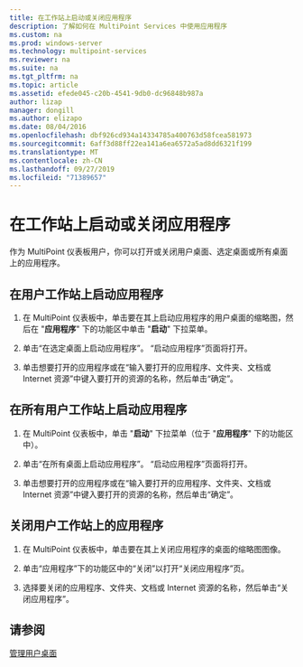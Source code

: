 ```yaml
---
title: 在工作站上启动或关闭应用程序
description: 了解如何在 MultiPoint Services 中使用应用程序
ms.custom: na
ms.prod: windows-server
ms.technology: multipoint-services
ms.reviewer: na
ms.suite: na
ms.tgt_pltfrm: na
ms.topic: article
ms.assetid: efede045-c20b-4541-9db0-dc96848b987a
author: lizap
manager: dongill
ms.author: elizapo
ms.date: 08/04/2016
ms.openlocfilehash: dbf926cd934a14334785a400763d58fcea581973
ms.sourcegitcommit: 6aff3d88ff22ea141a6ea6572a5ad8dd6321f199
ms.translationtype: MT
ms.contentlocale: zh-CN
ms.lasthandoff: 09/27/2019
ms.locfileid: "71389657"
---
```

# <a name="launch-or-close-applications-on-a-station"></a>在工作站上启动或关闭应用程序
作为 MultiPoint 仪表板用户，你可以打开或关闭用户桌面、选定桌面或所有桌面上的应用程序。  
  
## <a name="launch-an-application-on-a-user-station"></a>在用户工作站上启动应用程序  
  
1.  在 MultiPoint 仪表板中，单击要在其上启动应用程序的用户桌面的缩略图，然后在 "**应用程序**" 下的功能区中单击 "**启动**" 下拉菜单。  
  
2.  单击“在选定桌面上启动应用程序”。 “启动应用程序”页面将打开。  
  
3.  单击想要打开的应用程序或在“输入要打开的应用程序、文件夹、文档或 Internet 资源”中键入要打开的资源的名称，然后单击“确定”。  
  
## <a name="launch-an-application-on-all-user-stations"></a>在所有用户工作站上启动应用程序  
  
1.  在 MultiPoint 仪表板中，单击 "**启动**" 下拉菜单（位于 "**应用程序**" 下的功能区中）。  
  
2.  单击“在所有桌面上启动应用程序”。 “启动应用程序”页面将打开。  
  
3.  单击想要打开的应用程序或在“输入要打开的应用程序、文件夹、文档或 Internet 资源”中键入要打开的资源的名称，然后单击“确定”。  
  
## <a name="close-an-application-on-a-user-station"></a>关闭用户工作站上的应用程序  
  
1.  在 MultiPoint 仪表板中，单击要在其上关闭应用程序的桌面的缩略图图像。  
  
2.  单击“应用程序”下的功能区中的“关闭”以打开“关闭应用程序”页。  
  
3.  选择要关闭的应用程序、文件夹、文档或 Internet 资源的名称，然后单击“关闭应用程序”。  
  
## <a name="see-also"></a>请参阅  
[管理用户桌面](manage-user-desktops-using-multipoint-dashboard.md)  
  
